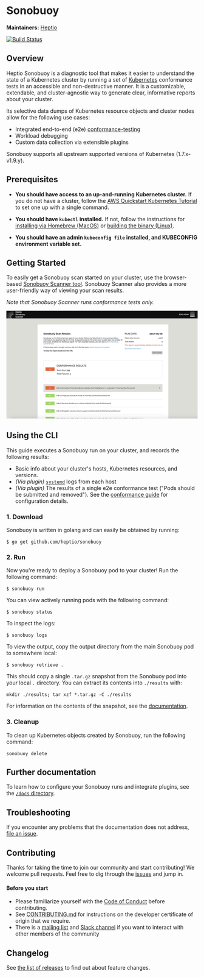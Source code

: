 # Sonobuoy

**Maintainers:** [Heptio][0]

[![Build Status][1]][2]

## Overview

Heptio Sonobuoy is a diagnostic tool that makes it easier to understand the state of a Kubernetes cluster by running a set of [Kubernetes][3] conformance tests in an accessible and non-destructive manner.  It is a customizable, extendable, and cluster-agnostic way to generate clear, informative reports about your cluster.

Its selective data dumps of Kubernetes resource objects and cluster nodes allow for the following use cases:

* Integrated end-to-end (e2e) [conformance-testing][4]
* Workload debugging
* Custom data collection via extensible plugins

Sonobuoy supports all upstream supported versions of Kubernetes (1.7.x-v1.9.y).

## Prerequisites

* **You should have access to an up-and-running Kubernetes cluster.** If you do not have a cluster, follow the [AWS Quickstart Kubernetes Tutorial][5] to set one up with a single command.

* **You should have `kubectl` installed.** If not, follow the instructions for [installing via Homebrew (MacOS)][6] or [building the binary (Linux)][7].

* **You should have an admin `kubeconfig file` installed, and KUBECONFIG environment variable set.**

## Getting Started

To easily get a Sonobuoy scan started on your cluster, use the browser-based [Sonobuoy Scanner tool][18]. Sonobuoy Scanner also provides a more user-friendly way of viewing your scan results.

*Note that Sonobuoy Scanner runs conformance tests only.*

![tarball overview screenshot][20]

## Using the CLI

This guide executes a Sonobuoy run on your cluster, and records the following results:
* Basic info about your cluster's hosts, Kubernetes resources, and versions.
* *(Via plugin)* [`systemd`][14] logs from each host
* *(Via plugin)* The results of a single e2e conformance test ("Pods should be submitted and removed"). See the [conformance guide][4] for configuration details.

### 1. Download

Sonobuoy is written in golang and can easily be obtained by running:
```
$ go get github.com/heptio/sonobuoy
```

### 2. Run

Now you're ready to deploy a Sonobuoy pod to your cluster! Run the following command:
```
$ sonobuoy run
```

You can view actively running pods with the following command:
```
$ sonobuoy status 
```

To inspect the logs:
```
$ sonobuoy logs
```

To view the output, copy the output directory from the main Sonobuoy pod to somewhere local:
```
$ sonobuoy retrieve .
```

This should copy a single `.tar.gz` snapshot from the Sonobuoy pod into your local `.` directory. You can extract its contents into `./results` with:
```
mkdir ./results; tar xzf *.tar.gz -C ./results
```

For information on the contents of the snapshot, see the [documentation](docs/snapshot.md).

### 3. Cleanup

To clean up Kubernetes objects created by Sonobuoy, run the following command:
```
sonobuoy delete
```

## Further documentation

 To learn how to configure your Sonobuoy runs and integrate plugins, see the [`/docs` directory][9].

## Troubleshooting

If you encounter any problems that the documentation does not address, [file an issue][10].

## Contributing

Thanks for taking the time to join our community and start contributing!  We welcome pull requests. Feel free to dig through the [issues][10] and jump in.

#### Before you start

* Please familiarize yourself with the [Code of
Conduct][12] before contributing.
* See [CONTRIBUTING.md][11] for instructions on the
developer certificate of origin that we require.
* There is a [mailing list][16] and [Slack channel][17] if you want to interact with
other members of the community

## Changelog

See [the list of releases](https://github.com/heptio/sonobuoy/releases) to find out about feature changes.

[0]: https://github.com/heptio
[1]: https://jenkins.i.heptio.com/buildStatus/icon?job=sonobuoy-deployer
[2]: https://jenkins.i.heptio.com/job/sonobuoy-deployer/
[3]: https://github.com/kubernetes/kubernetes
[4]: /docs/conformance-testing.md
[5]: http://docs.heptio.com/content/tutorials/aws-cloudformation-k8s.html
[6]: https://kubernetes.io/docs/tasks/tools/install-kubectl/#install-with-homebrew-on-macos
[7]: https://kubernetes.io/docs/tasks/tools/install-kubectl/#tabset-1
[8]: https://kubernetes.io/docs/tasks/configure-pod-container/configure-persistent-volume-storage/
[9]: /docs
[10]: https://github.com/heptio/sonobuoy/issues
[11]: /CONTRIBUTING.md
[12]: /CODE_OF_CONDUCT.md
[14]: https://github.com/systemd/systemd
[15]: #3-tear-down
[16]: https://groups.google.com/forum/#!forum/heptio-sonobuoy
[17]: https://kubernetes.slack.com/messages/sonobuoy
[18]: https://scanner.heptio.com/
[19]: #quickstart
[20]: docs/img/scanner.png
